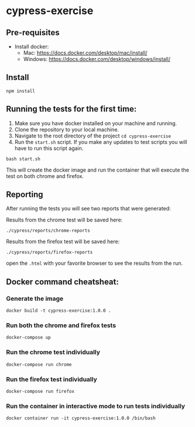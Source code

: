 # cypress-exercise

## Pre-requisites

- Install docker:
  - Mac: https://docs.docker.com/desktop/mac/install/
  - Windows: https://docs.docker.com/desktop/windows/install/

## Install

```
npm install
```

## Running the tests for the first time:

1. Make sure you have docker installed on your machine and running.
2. Clone the repository to your local machine.
3. Navigate to the root directory of the project `cd cypress-exercise`
5. Run the `start.sh` script. If you make any updates to test scripts you will have to run this script again.

```
bash start.sh
```

This will create the docker image and run the container that will execute the test on both chrome and firefox.

## Reporting

After running the tests you will see two reports that were generated:

Results from the chrome test will be saved here:

`./cypress/reports/chrome-reports`

Results from the firefox test will be saved here:

`./cypress/reports/firefox-reports`

open the `.html` with your favorite browser to see the results from the run.

## Docker command cheatsheat:

### Generate the image

```
docker build -t cypress-exercise:1.0.0 .
```

### Run both the chrome and firefox tests

```
docker-compose up
```

### Run the chrome test individually
```
docker-compose run chrome
```

### Run the firefox test individually
```
docker-compose run firefox
```

### Run the container in interactive mode to run tests individually

```
docker container run -it cypress-exercise:1.0.0 /bin/bash
```
